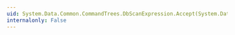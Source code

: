 ```yaml
---
uid: System.Data.Common.CommandTrees.DbScanExpression.Accept(System.Data.Common.CommandTrees.DbExpressionVisitor)
internalonly: False
---
```

